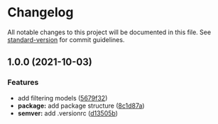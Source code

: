 # Changelog

All notable changes to this project will be documented in this file. See [standard-version](https://github.com/conventional-changelog/standard-version) for commit guidelines.

## 1.0.0 (2021-10-03)


### Features

* add filtering models ([5679f32](https://github.com/darkjinnee/eloquent-filter/commit/5679f3280d011736a61f4ac45a55f071c1efd4b4))
* **package:** add package structure ([8c1d87a](https://github.com/darkjinnee/eloquent-filter/commit/8c1d87a36616b5de858b75a5697403a3c6c66c2c))
* **semver:** add .versionrc ([d13505b](https://github.com/darkjinnee/eloquent-filter/commit/d13505b6cd08b8692446d2cad649085b463f8b1b))
